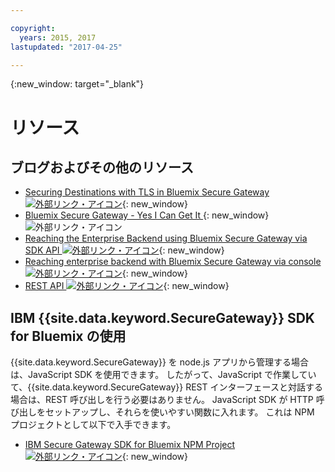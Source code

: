 ```yaml
---

copyright:
  years: 2015, 2017
lastupdated: "2017-04-25"

---
```

{:new_window: target="_blank"}

# リソース

## ブログおよびその他のリソース

- [Securing Destinations with TLS in Bluemix Secure Gateway ![外部リンク・アイコン](../../icons/launch-glyph.svg "外部リンク・アイコン")](https://developer.ibm.com/bluemix/2015/04/17/securing-destinations-tls-bluemix-secure-gateway/){: new_window}
- [Bluemix Secure Gateway - Yes I Can Get It ](https://developer.ibm.com/bluemix/2015/03/27/bluemix-secure-gateway-yes-can-get/){: new_window}![外部リンク・アイコン](../../icons/launch-glyph.svg "外部リンク・アイコン")
- [Reaching the Enterprise Backend using Bluemix Secure Gateway via SDK API ![外部リンク・アイコン](../../icons/launch-glyph.svg "外部リンク・アイコン")](https://developer.ibm.com/bluemix/2015/04/07/reaching-enterprise-backend-bluemix-secure-gateway-via-sdk-api/){: new_window}
- [Reaching enterprise backend with Bluemix Secure Gateway via console ![外部リンク・アイコン](../../icons/launch-glyph.svg "外部リンク・アイコン")](https://developer.ibm.com/bluemix/2015/04/01/reaching-enterprise-backend-bluemix-secure-gateway/){: new_window}
- [REST API ![外部リンク・アイコン](../../icons/launch-glyph.svg "外部リンク・アイコン")](https://new-console.ng.bluemix.net/apidocs/25){: new_window}

## IBM {{site.data.keyword.SecureGateway}} SDK for Bluemix の使用
{{site.data.keyword.SecureGateway}} を node.js アプリから管理する場合は、JavaScript SDK を使用できます。 したがって、JavaScript で作業していて、{{site.data.keyword.SecureGateway}} REST インターフェースと対話する場合は、REST 呼び出しを行う必要はありません。 JavaScript SDK が HTTP 呼び出しをセットアップし、それらを使いやすい関数に入れます。  これは NPM プロジェクトとして以下で入手できます。

- [IBM Secure Gateway SDK for Bluemix NPM Project ![外部リンク・アイコン](../../icons/launch-glyph.svg "外部リンク・アイコン")](https://www.npmjs.com/package/bluemix-secure-gateway){: new_window}

